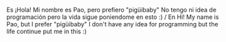 Es ¡Hola! Mi nombre es Pao, pero prefiero "pigüibaby" No tengo ni idea de programación pero la vida sigue poniendome en esto :)
/ En Hi! My name is Pao, but I prefer "pigüibaby" I don't have any idea for programming but the life continue put me in this :) 
